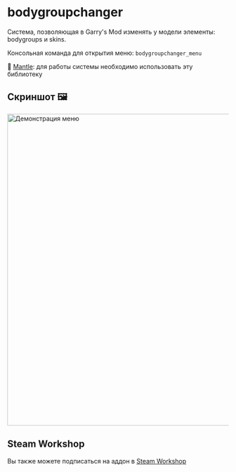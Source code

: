 # bodygroupchanger
Система, позволяющая в Garry's Mod изменять у модели элементы: bodygroups и skins.

Консольная команда для открытия меню: `bodygroupchanger_menu`

🔧 [Mantle](https://github.com/darkfated/mantle): для работы системы необходимо использовать эту библиотеку

## Скриншот 🖼️
<img width="957" height="708" alt="Демонстрация меню" src="https://github.com/user-attachments/assets/5b39aefa-562d-42c7-9586-42c1f4fe39dd" />

## Steam Workshop
Вы также можете подписаться на аддон в [Steam Workshop](https://steamcommunity.com/sharedfiles/filedetails/?id=3538434755)
